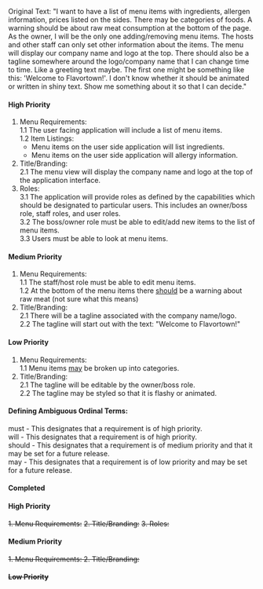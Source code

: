 
Original Text: "I want to have a list of menu items with ingredients, allergen information, prices listed on the sides. There may be categories of foods. A warning should be about raw meat consumption at the bottom of the page. As the owner, I will be the only one adding/removing menu items. The hosts and other staff can only set other information about the items. The menu will display our company name and logo at the top. There should also be a tagline somewhere around the logo/company name that I can change time to time. Like a greeting text maybe. The first one might be something like this: 'Welcome to Flavortown!'. I don't know whether it should be animated or written in shiny text. Show me something about it so that I can decide."


#### High Priority  
1. Menu Requirements:  
  1.1 The user facing application will include a list of menu items.  
  1.2 Item Listings:  
    - Menu items on the user side application will list ingredients.  
    - Menu items on the user side application will allergy
     information.  
2. Title/Branding:  
  2.1 The menu view will display the company name and logo at the top of the application interface.  
3. Roles:  
  3.1 The application will provide roles as defined by the capabilities which should be designated to particular users. This includes an owner/boss role, staff roles, and user roles.  
  3.2 The boss/owner role must be able to edit/add new items to the list of menu items.  
  3.3 Users must be able to look at menu items.  

#### Medium Priority  
1. Menu Requirements:  
  1.1 The staff/host role must be able to edit menu items.  
  1.2 At the bottom of the menu items there <u>should</u> be a warning about raw meat (not sure what this means)  
2. Title/Branding:  
  2.1 There will be a tagline associated with the company name/logo.  
  2.2 The tagline will start out with the text: "Welcome to Flavortown!"  

#### Low Priority  
1. Menu Requirements:  
  1.1 Menu items <u>may</u> be broken up into categories.  
2. Title/Branding:  
  2.1 The tagline will be editable by the owner/boss role.  
  2.2 The tagline may be styled so that it is flashy or animated.  

#### Defining Ambiguous Ordinal Terms:  
must - This designates that a requirement is of high priority.  
will - This designates that a requirement is of high priority.  
should - This designates that a requirement is of medium priority and that it may be set for a future release.  
may - This designates that a requirement is of low priority and may be set for a future release.  


#### Completed
#### High Priority
<s>1. Menu Requirements:</s>
<s>2. Title/Branding:</s>
<s>3. Roles:</s>
#### Medium Priority
<s>1. Menu Requirements:
2. Title/Branding:
#### Low Priority
